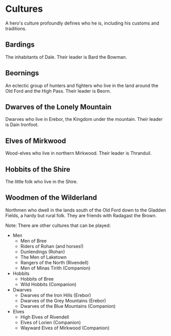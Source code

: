 # Cultures

A hero's culture profoundly defines who he is, including his customs and traditions.

## Bardings

The inhabitants of Dale.  Their leader is Bard the Bowman.

## Beornings

An eclectic group of hunters and fighters who live in the land around the Old Ford and the High Pass.  Their leader is Beorn.

## Dwarves of the Lonely Mountain

Dwarves who live in Erebor, the Kingdom under the mountain.  Their leader is Dain Ironfoot.

## Elves of Mirkwood

Wood-elves who live in northern Mirkwood.  Their leader is Thranduil.

## Hobbits of the Shire

The little folk who live in the Shire.

## Woodmen of the Wilderland

Northmen who dwell in the lands south of the Old Ford down to the Gladden Fields, a hardy but rural folk.  They are friends with Radagast the Brown.

Note: There are other cultures that can be played:
* Men
    * Men of Bree
    * Riders of Rohan (and horses!)
    * Dunlendings (Rohan)
    * The Men of Laketown
    * Rangers of the North (Rivendell)
    * Men of Minas Tirith (Companion)
* Hobbits 
    * Hobbits of Bree
    * Wild Hobbits (Companion)
* Dwarves
    * Dwarves of the Iron Hills (Erebor)
    * Dwarves of the Grey Mountains (Erebor)
    * Dwarves of the Blue Mountains (Companion)
* Elves
    * High Elves of Rivendell
    * Elves of Lorien (Companion)
    * Wayward Elves of Mirkwood (Companion)
